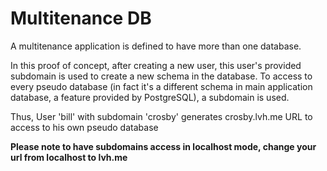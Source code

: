 # Multitenance DB

 A multitenance application is defined to have more than one database.

In this proof of concept, after creating a new user, this user's provided subdomain is used to create a new schema in the database.
To access to every pseudo database (in fact it's a different schema in main application database, a feature provided by PostgreSQL),
a subdomain is used.

Thus, User 'bill' with subdomain 'crosby' generates crosby.lvh.me URL to access to his own pseudo database

**Please note to have subdomains access in localhost mode, change your url from localhost to lvh.me**
